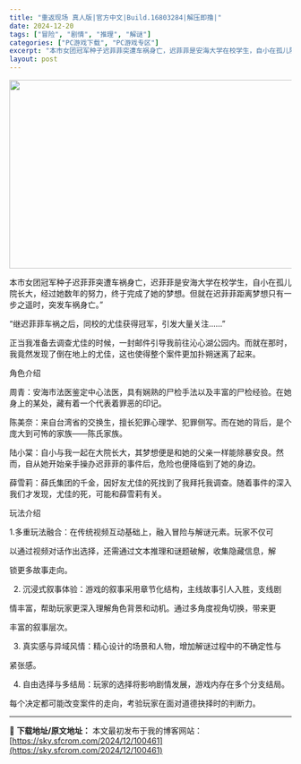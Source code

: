 ```yaml
---
title: "重返现场 真人版|官方中文|Build.16803284|解压即撸|"
date: 2024-12-20
tags: ["冒险", "剧情", "推理", "解谜"]
categories: ["PC游戏下载", "PC游戏专区"]
excerpt: "本市女团冠军种子迟菲菲突遭车祸身亡，迟菲菲是安海大学在校学生，自小在孤儿院长大，经过她数年的努力，终于完成了她的梦想。但就在迟菲菲距离梦想只有一步之遥时，突发车祸身亡。” “继迟菲菲车祸之后，同校的尤佳获得冠军，引发大量关注……” 正当我准备去调查尤佳的时候，一封邮件引导我前往沁心湖公园内。而就在那&hellip;"
layout: post
---
```


<img class="aligncenter size-full wp-image-100462" src="https://sky.sfcrom.com/wp-content/uploads/2024/12/2024122010112472.webp" alt="" width="600" height="337" />

本市女团冠军种子迟菲菲突遭车祸身亡，迟菲菲是安海大学在校学生，自小在孤儿院长大，经过她数年的努力，终于完成了她的梦想。但就在迟菲菲距离梦想只有一步之遥时，突发车祸身亡。”

“继迟菲菲车祸之后，同校的尤佳获得冠军，引发大量关注……”

正当我准备去调查尤佳的时候，一封邮件引导我前往沁心湖公园内。而就在那时，我竟然发现了倒在地上的尤佳，这也使得整个案件更加扑朔迷离了起来。

角色介绍

周青：安海市法医鉴定中心法医，具有娴熟的尸检手法以及丰富的尸检经验。在她身上的某处，藏有着一个代表着罪恶的印记。

陈美奈：来自台湾省的交换生，擅长犯罪心理学、犯罪侧写。而在她的背后，是个庞大到可怖的家族——陈氏家族。

陆小棠：自小与我一起在大院长大，其梦想便是和她的父亲一样能除暴安良。然而，自从她开始亲手操办迟菲菲的事件后，危险也便降临到了她的身边。

薛雪莉：薛氏集团的千金，因好友尤佳的死找到了我拜托我调查。随着事件的深入我们才发现，尤佳的死，可能和薛雪莉有关。

玩法介绍

1.多重玩法融合：在传统视频互动基础上，融入冒险与解谜元素。玩家不仅可

以通过视频对话作出选择，还需通过文本推理和谜题破解，收集隐藏信息，解

锁更多故事走向。

2. 沉浸式叙事体验：游戏的叙事采用章节化结构，主线故事引人入胜，支线剧

情丰富，帮助玩家更深入理解角色背景和动机。通过多角度视角切换，带来更

丰富的叙事层次。

3. 真实感与异域风情：精心设计的场景和人物，增加解谜过程中的不确定性与

紧张感。

4. 自由选择与多结局：玩家的选择将影响剧情发展，游戏内存在多个分支结局。

每个决定都可能改变案件的走向，考验玩家在面对道德抉择时的判断力。

---
📖 **下载地址/原文地址：** 本文最初发布于我的博客网站：[https://sky.sfcrom.com/2024/12/100461](https://sky.sfcrom.com/2024/12/100461)
